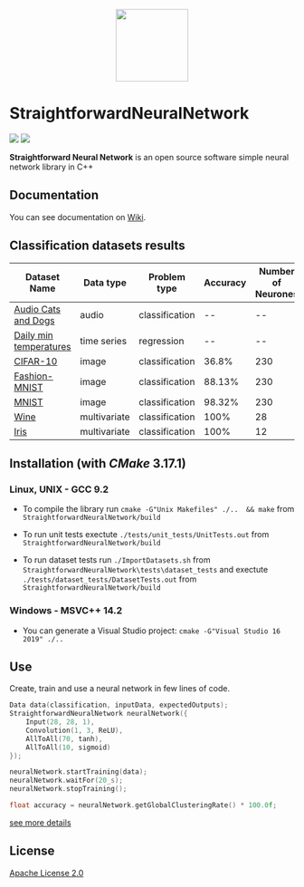 <p align="center">
    <img src="https://github.com/MatthieuHernandez/NeuralNetworkTest/blob/master/CPU_MLP.png" width="128" style="text-align:center">
    <br/>
    <h1> StraightforwardNeuralNetwork </h1>
</p>

![](https://github.com/MatthieuHernandez/StraightforwardNeuralNetwork/workflows/Unit%20tests%20Linux/Windows/badge.svg?barnch=master)
![](https://github.com/MatthieuHernandez/StraightforwardNeuralNetwork/workflows/Dataset%20tests%20Linux/badge.svg?barnch=master)

**Straightforward Neural Network** is an open source software simple neural network library in C++

## Documentation

You can see documentation on [Wiki](https://github.com/MatthieuHernandez/StraightforwardNeuralNetwork/wiki).

## Classification datasets results
| Dataset Name | Data type | Problem type | Accuracy | Number of Neurones |                   
|--------------|-----------|--------------|----------|--------------------|                  
| [Audio Cats and Dogs](https://www.kaggle.com/mmoreaux/audio-cats-and-dogs) | audio        | classification | --     | --   |
| [Daily min temperatures](https://github.com/jbrownlee/Datasets)            | time series  | regression     | --     |  --  |
| [CIFAR-10](https://www.cs.toronto.edu/~kriz/cifar.html)                    | image        | classification | 36.8%  | 230  |
| [Fashion-MNIST](https://github.com/zalandoresearch/fashion-mnist)          | image        | classification | 88.13% | 230  |
| [MNIST](http://yann.lecun.com/exdb/mnist)                                  | image        | classification | 98.32% | 230  |
| [Wine](https://archive.ics.uci.edu/ml/datasets/wine)                       | multivariate | classification | 100%   | 28   |
| [Iris](https://archive.ics.uci.edu/ml/datasets/iris)                       | multivariate | classification | 100%   | 12   |

## Installation (with *CMake* 3.17.1)

### Linux, UNIX - GCC 9.2

* To compile the library run `cmake -G"Unix Makefiles" ./..  && make` from `StraightforwardNeuralNetwork/build`

* To run unit tests exectute `./tests/unit_tests/UnitTests.out` from `StraightforwardNeuralNetwork/build`

* To run dataset tests run `./ImportDatasets.sh` from `StraightforwardNeuralNetwork\tests\dataset_tests` and exectute `./tests/dataset_tests/DatasetTests.out` from `StraightforwardNeuralNetwork/build`
### Windows - MSVC++ 14.2
 * You can generate a Visual Studio project: `cmake -G"Visual Studio 16 2019" ./..`
 
 ## Use
Create, train and use a neural network in few lines of code.
```cpp
Data data(classification, inputData, expectedOutputs);
StraightforwardNeuralNetwork neuralNetwork({
    Input(28, 28, 1), 
    Convolution(1, 3, ReLU),
    AllToAll(70, tanh),
    AllToAll(10, sigmoid)
});

neuralNetwork.startTraining(data);
neuralNetwork.waitFor(20_s);
neuralNetwork.stopTraining();

float accuracy = neuralNetwork.getGlobalClusteringRate() * 100.0f;
```
[see more details](https://github.com/MatthieuHernandez/StraightforwardNeuralNetwork/wiki/)
## License

[Apache License 2.0](LICENSE)
